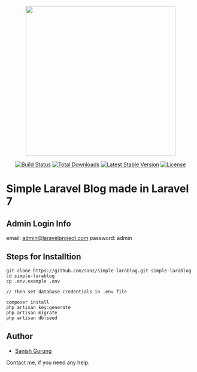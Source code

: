 <p align="center"><img src="https://raw.githubusercontent.com/laravel/art/master/logo-lockup/5%20SVG/2%20CMYK/1%20Full%20Color/laravel-logolockup-cmyk-red.svg" width="400"></p>

<p align="center">
<a href="https://travis-ci.org/laravel/framework"><img src="https://travis-ci.org/laravel/framework.svg" alt="Build Status"></a>
<a href="https://packagist.org/packages/laravel/framework"><img src="https://poser.pugx.org/laravel/framework/d/total.svg" alt="Total Downloads"></a>
<a href="https://packagist.org/packages/laravel/framework"><img src="https://poser.pugx.org/laravel/framework/v/stable.svg" alt="Latest Stable Version"></a>
<a href="https://packagist.org/packages/laravel/framework"><img src="https://poser.pugx.org/laravel/framework/license.svg" alt="License"></a>
</p>

# Simple Laravel Blog made in Laravel 7

## Admin Login Info

email: admin@laravelproject.com
password: admin


## Steps for Installtion

```
git clone https://github.com/sanz/simple-larablog.git simple-larablog
cd simple-larablog
cp .env.example .env

// Then set database credentials in .env file

composer install
php artisan key:generate
php artisan migrate
php artisan db:seed
```
## Author

- [Sanish Gurung](https://sanishgurung.com.np)

Contact me, if you need any help.
